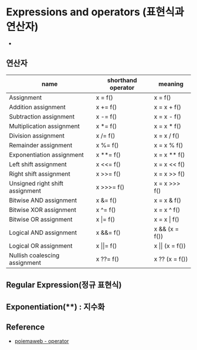 # Expressions and operators (표현식과 연산자)

-

## 연산자

| name                            | shorthand operator | meaning          |
| ------------------------------- | ------------------ | ---------------- |
| Assignment                      | x = f()            | x = f()          |
| Addition assignment             | x += f()           | x = x + f()      |
| Subtraction assignment          | x -= f()           | x = x - f()      |
| Multiplication assignment       | x \*= f()          | x = x \* f()     |
| Division assignment             | x /= f()           | x = x / f()      |
| Remainder assignment            | x %= f()           | x = x % f()      |
| Exponentiation assignment       | x \*\*= f()        | x = x \*\* f()   |
| Left shift assignment           | x <<= f()          | x = x << f()     |
| Right shift assignment          | x >>= f()          | x = x >> f()     |
| Unsigned right shift assignment | x >>>= f()         | x = x >>> f()    |
| Bitwise AND assignment          | x &= f()           | x = x & f()      |
| Bitwise XOR assignment          | x ^= f()           | x = x ^ f()      |
| Bitwise OR assignment           | x \|= f()          | x = x \| f()     |
| Logical AND assignment          | x &&= f()          | x && (x = f())   |
| Logical OR assignment           | x \|\|= f()        | x \|\| (x = f()) |
| Nullish coalescing assignment   | x ??= f()          | x ?? (x = f())   |

## Regular Expression(정규 표현식)

## Exponentiation(\*\*) : 지수화

## Reference

- [poiemaweb - operator](https://poiemaweb.com/js-operator)
